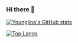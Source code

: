 ### Hi there 👋
<div style="
    width: calc(100% - 50px);
    height: 100%;background-image: url(https://github.com/Younglina/Younglina/blob/master/interstaller.jpg);background-size: 100% 100%;background-repeat: no-repeat;background-position: center;
    max-height: 580px;">

[![Younglina's GitHub stats](https://github-readme-stats.vercel.app/api?username=Younglina&show_icons=true&theme=gruvbox)](https://github.com/anuraghazra/github-readme-stats)

[![Top Langs](https://github-readme-stats.vercel.app/api/top-langs/?username=Younglina&layout=compact&theme=gruvbox)](https://github.com/anuraghazra/github-readme-stats)
</div>